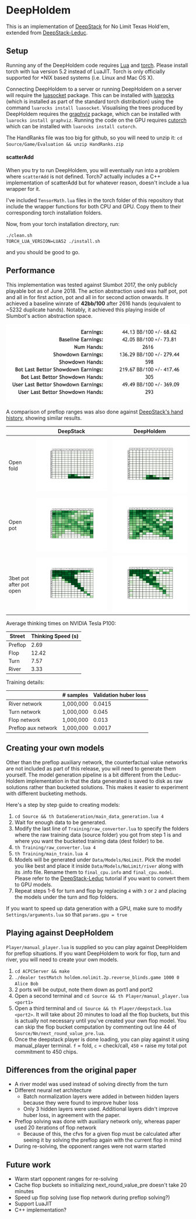 # DeepHoldem

This is an implementation of [DeepStack](https://www.deepstack.ai/s/DeepStack.pdf)
for No Limit Texas Hold'em, extended from [DeepStack-Leduc](https://github.com/lifrordi/DeepStack-Leduc).

## Setup

Running any of the DeepHoldem code requires [Lua](https://www.lua.org/) and [torch](http://torch.ch/). Please install torch with lua version 5.2 instead of LuaJIT. Torch is only officially supported for \*NIX based systems (i.e. Linux and Mac
OS X).

Connecting DeepHoldem to a server or running DeepHoldem on a server will require the [luasocket](http://w3.impa.br/~diego/software/luasocket/)
package. This can be installed with [luarocks](https://luarocks.org/) (which is
installed as part of the standard torch distribution) using the command
`luarocks install luasocket`. Visualising the trees produced by DeepHoldem
requires the [graphviz](http://graphviz.org/) package, which can be installed
with `luarocks install graphviz`. Running the code on the GPU requires
[cutorch](https://github.com/torch/cutorch) which can be installed with
`luarocks install cutorch`.

The HandRanks file was too big for github, so you will need to unzip it: `cd Source/Game/Evaluation && unzip HandRanks.zip`

#### scatterAdd
When you try to run DeepHoldem, you will eventually run into a problem where `scatterAdd` is not defined.
Torch7 actually includes a C++ implementation of scatterAdd but for whatever reason, doesn't include a lua
wrapper for it.

I've included `TensorMath.lua` files in the torch folder of this repository that include the wrapper functions for both CPU and GPU. Copy them to their corresponding torch installation folders.

Now, from your torch installation directory, run:

    ./clean.sh
    TORCH_LUA_VERSION=LUA52 ./install.sh

and you should be good to go.

## Performance

This implementation was tested against Slumbot 2017, the only publicly playable bot as of June 2018. The action abstraction used was half pot, pot and all in for first action, pot and all in for second action onwards. It achieved a baseline winrate of **42bb/100** after 2616 hands (equivalent to ~5232 duplicate hands). Notably, it achieved this playing inside of Slumbot's action abstraction space.

![](Data/Images/slumbot_stats.png)

A comparison of preflop ranges was also done against [DeepStack's hand history](https://www.deepstack.ai/s/DeepStack_vs_IFP_pros.zip), showing similar results.

|    |DeepStack | DeepHoldem|
|--- |--- | ---|
|Open fold |![](Data/Images/deepstack_folds.png) | ![](Data/Images/my_folds.png)|
|Open pot |![](Data/Images/deepstack_pots.png) | ![](Data/Images/my_pots.png)|
|3bet pot after pot open |![](Data/Images/deepstack_3bets.png) | ![](Data/Images/my_3bets.png)|

Average thinking times on NVIDIA Tesla P100:

Street | Thinking Speed (s)
--- | ---
Preflop | 2.69
Flop | 12.42
Turn | 7.57
River | 3.33

Training details:

||# samples | Validation huber loss|
| --- | --- | --- |
|River network|1,000,000| 0.0415|
|Turn network|1,000,000| 0.045|
|Flop network|1,000,000| 0.013|
|Preflop aux network|1,000,000| 0.0017|

## Creating your own models

Other than the preflop auxiliary network, the counterfactual value networks are not included as part of this release, you will need to generate them yourself. The model generation pipeline is a bit different from the Leduc-Holdem implementation in that the data generated is saved to disk as raw solutions rather than bucketed solutions. This makes it easier to experiment with different bucketing methods.

Here's a step by step guide to creating models:

1. `cd Source && th DataGeneration/main_data_generation.lua 4`
2. Wait for enough data to be generated.
3. Modify the last line of `Training/raw_converter.lua` to specify the folders where the raw training data (source folder) you got from step 1 is and where you want the bucketed training data (dest folder) to be.
4. `th Training/raw_converter.lua 4`
5. `th Training/main_train.lua 4`
6. Models will be generated under `Data/Models/NoLimit`. Pick the model you like best and place it inside
   `Data/Models/NoLimit/river` along with its .info file. Rename them to `final_cpu.info` and `final_cpu.model`.
   Please refer to the [DeepStack-Leduc](https://github.com/lifrordi/DeepStack-Leduc/blob/master/doc/manual/tutorial.md) tutorial if you want to convert them to GPU models.
7. Repeat steps 1-6 for turn and flop by replacing `4` with `3` or `2` and placing the models under the
turn and flop folders.

If you want to speed up data generation with a GPU, make sure to modify `Settings/arguments.lua` so that `params.gpu = true`

## Playing against DeepHoldem

`Player/manual_player.lua` is supplied so you can play against DeepHoldem for preflop situations. If you want
DeepHoldem to work for flop, turn and river, you will need to create your own models.

1. `cd ACPCServer && make`
2. `./dealer testMatch holdem.nolimit.2p.reverse_blinds.game 1000 0 Alice Bob`
3. 2 ports will be output, note them down as port1 and port2
4. Open a second terminal and `cd Source && th Player/manual_player.lua <port1>`
5. Open a third terminal and `cd Source && th Player/deepstack.lua <port2>`. It will take about 20 minutes to
load all the flop buckets, but this is actually not necessary until you've created your own flop model. You can
skip the flop bucket computation by commenting out line 44 of `Source/Nn/next_round_value_pre.lua`.
6. Once the deepstack player is done loading, you can play against it using manual_player terminal. `f` = fold,
`c` = check/call, `450` = raise my total pot commitment to 450 chips.

## Differences from the original paper

- A river model was used instead of solving directly from the turn
- Different neural net architecture
  - Batch normalization layers were added in between hidden layers because they were found to improve huber loss
  - Only 3 hidden layers were used. Additional layers didn't improve huber loss, in agreement with the paper.
- Preflop solving was done with auxiliary network only, whereas paper used 20 iterations of flop network
  - Because of this, the cfvs for a given flop must be calculated after seeing it by solving the preflop again with the current flop in mind
- During re-solving, the opponent ranges were not warm started

## Future work

- Warm start opponent ranges for re-solving
- Cache flop buckets so initializing next_round_value_pre doesn't take 20 minutes
- Speed up flop solving (use flop network during preflop solving?)
- Support LuaJIT
- C++ implementation?
